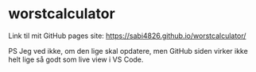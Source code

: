# worstcalculator

Link til mit GitHub pages site:
https://sabi4826.github.io/worstcalculator/

PS Jeg ved ikke, om den lige skal opdatere, men GitHub siden virker ikke helt lige så godt som live view i VS Code.

